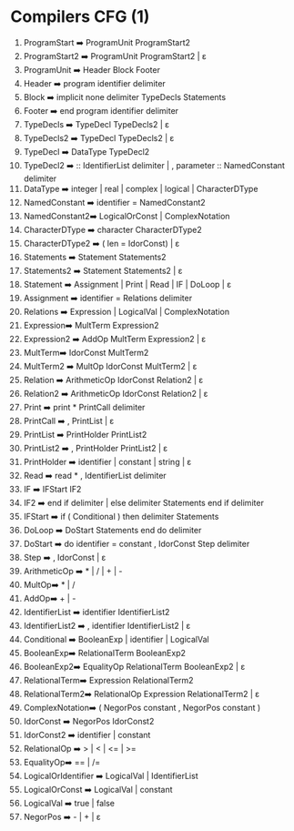 # Compilers CFG (1)

1. ProgramStart ➡️ ProgramUnit ProgramStart2 
2. ProgramStart2 ➡️ ProgramUnit ProgramStart2 | ɛ
3. ProgramUnit ➡️ Header Block Footer
4. Header ➡️ program identifier delimiter
5. Block ➡️ implicit none delimiter TypeDecls Statements
6. Footer ➡️ end program identifier delimiter
7. TypeDecls ➡️ TypeDecl TypeDecls2 | ɛ
8. TypeDecls2 ➡️ TypeDecl TypeDecls2 | ɛ
9. TypeDecl ➡️ DataType TypeDecl2
10. TypeDecl2 ➡️ :: IdentifierList delimiter | , parameter :: NamedConstant delimiter
11. DataType ➡️ integer | real | complex | logical | CharacterDType
12. NamedConstant ➡️ identifier = NamedConstant2 
13. NamedConstant2➡️ LogicalOrConst | ComplexNotation 
14. CharacterDType ➡️ character CharacterDType2
15. CharacterDType2 ➡️ ( len = IdorConst) | ɛ 
16. Statements ➡️ Statement Statements2 
17. Statements2 ➡️ Statement Statements2 | ɛ
18. Statement ➡️ Assignment | Print | Read | IF | DoLoop | ɛ
19. Assignment ➡️ identifier = Relations delimiter
20. Relations ➡️ Expression | LogicalVal | ComplexNotation 
21. Expression➡️ MultTerm Expression2
22. Expression2 ➡️ AddOp MultTerm Expression2 | ɛ
23. MultTerm➡️ IdorConst MultTerm2
24. MultTerm2 ➡️ MultOp IdorConst MultTerm2 | ɛ
25. Relation ➡️ ArithmeticOp IdorConst Relation2 | ɛ 
26. Relation2 ➡️ ArithmeticOp IdorConst Relation2 | ɛ 
27. Print ➡️ print *  PrintCall delimiter
28. PrintCall ➡️ , PrintList | ɛ
29. PrintList ➡️ PrintHolder PrintList2 
30. PrintList2 ➡️ , PrintHolder PrintList2 | ɛ
31. PrintHolder ➡️ identifier | constant | string | ɛ
32. Read ➡️ read * , IdentifierList delimiter
33. IF ➡️ IFStart IF2
34. IF2 ➡️ end if delimiter | else delimiter Statements end if delimiter
35. IFStart ➡️ if ( Conditional ) then delimiter Statements
36. DoLoop ➡️ DoStart Statements end do delimiter
37. DoStart ➡️ do identifier = constant , IdorConst  Step delimiter
38. Step ➡️ , IdorConst  | ɛ
39. ArithmeticOp ➡️ * | / | + | - 
40. MultOp➡️ * | /
41. AddOp➡️ + | -
42. IdentifierList ➡️ identifier IdentifierList2 
43. IdentifierList2 ➡️ , identifier IdentifierList2 | ɛ
44. Conditional ➡️ BooleanExp | identifier | LogicalVal 
45. BooleanExp➡️ RelationalTerm BooleanExp2 
46. BooleanExp2➡️ EqualityOp RelationalTerm BooleanExp2 | ɛ 
47. RelationalTerm➡️ Expression RelationalTerm2
48. RelationalTerm2➡️ RelationalOp Expression RelationalTerm2 | ɛ
49. ComplexNotation➡️ ( NegorPos constant , NegorPos constant )
50. IdorConst ➡️ NegorPos IdorConst2 
51. IdorConst2 ➡️ identifier | constant 
52. RelationalOp ➡️ > | < | <= | >= 
53. EqualityOp➡️ == | /=
54. LogicalOrIdentifier ➡️ LogicalVal | IdentifierList 
55. LogicalOrConst ➡️ LogicalVal | constant
56. LogicalVal ➡️ true | false
57. NegorPos ➡️ - | + | ɛ
